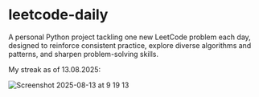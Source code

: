 # leetcode-daily

A personal Python project tackling one new LeetCode problem each day, designed to reinforce consistent practice, explore diverse algorithms and patterns, and sharpen problem-solving skills.

My streak as of 13.08.2025:

![Screenshot 2025-08-13 at 9 19 13](https://github.com/user-attachments/assets/2a7bc29d-d898-49f6-95d5-1c7675ad4297)
